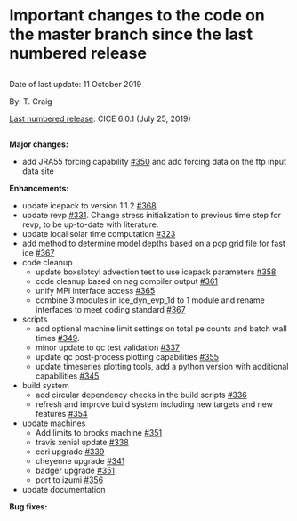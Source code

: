 # Important changes to the code on the master branch since the last numbered release
 
## 

Date of last update:  11 October 2019

By:  T. Craig

[Last numbered release](https://github.com/CICE-Consortium/CICE/releases): CICE 6.0.1 (July 25, 2019)

## 

**Major changes:**

* add JRA55 forcing capability [#350](https://github.com/CICE-Consortium/CICE/pull/350) and add forcing data on the ftp input data site

**Enhancements:**

* update icepack to version 1.1.2 [#368](https://github.com/CICE-Consortium/CICE/pull/368)
* update revp [#331](https://github.com/CICE-Consortium/CICE/pull/331). Change stress initialization to previous time step for revp, to be up-to-date with literature.
* update local solar time computation [#323](https://github.com/CICE-Consortium/CICE/pull/323)
* add method to determine model depths based on a pop grid file for fast ice [#367](https://github.com/CICE-Consortium/CICE/pull/367)
* code cleanup
  * update boxslotcyl advection test to use icepack parameters [#358](https://github.com/CICE-Consortium/CICE/pull/358)
  * code cleanup based on nag compiler output [#361](https://github.com/CICE-Consortium/CICE/pull/361)
  * unify MPI interface access [#365](https://github.com/CICE-Consortium/CICE/pull/365)
  * combine 3 modules in ice_dyn_evp_1d to 1 module and rename interfaces to meet coding standard [#367](https://github.com/CICE-Consortium/CICE/pull/367)
* scripts
  * add optional machine limit settings on total pe counts and batch wall times [#349](https://github.com/CICE-Consortium/CICE/pull/349).  
  * minor update to qc test validation [#337](https://github.com/CICE-Consortium/CICE/pull/337)
  * update qc post-process plotting capabilities [#355](https://github.com/CICE-Consortium/CICE/pull/355)
  * update timeseries plotting tools, add a python version with additional capabilities [#345](https://github.com/CICE-Consortium/CICE/pull/345)
* build system
  * add circular dependency checks in the build scripts [#336](https://github.com/CICE-Consortium/CICE/pull/336)
  * refresh and improve build system including new targets and new features [#354](https://github.com/CICE-Consortium/CICE/pull/336)
* update machines
  * Add limits to brooks machine [#351](https://github.com/CICE-Consortium/CICE/pull/351)
  * travis xenial update [#338](https://github.com/CICE-Consortium/CICE/pull/338)
  * cori upgrade  [#339](https://github.com/CICE-Consortium/CICE/pull/339)
  * cheyenne upgrade [#341](https://github.com/CICE-Consortium/CICE/pull/341)
  * badger upgrade [#351](https://github.com/CICE-Consortium/CICE/pull/351)
  * port to izumi [#356](https://github.com/CICE-Consortium/CICE/pull/356)
* update documentation

**Bug fixes:**
